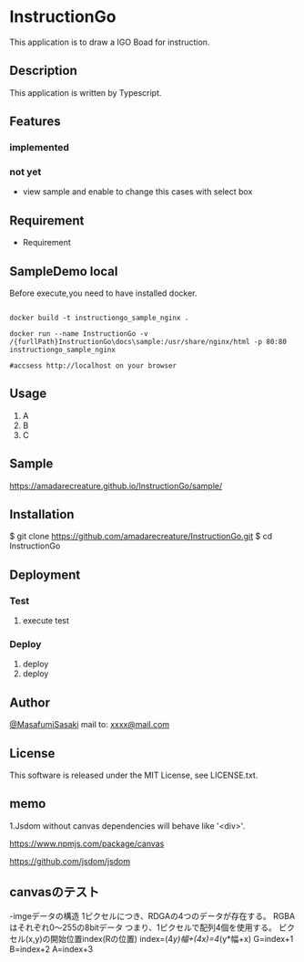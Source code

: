 # InstructionGo

This application is to draw a IGO Boad for instruction.

## Description

This application is written by Typescript.

## Features

### implemented

### not yet

- view sample and enable to change this cases with select box

## Requirement

- Requirement

## SampleDemo local

Before execute,you need to have installed docker.

```docker

docker build -t instructiongo_sample_nginx .

docker run --name InstructionGo -v /{furllPath}InstructionGo\docs\sample:/usr/share/nginx/html -p 80:80 instructiongo_sample_nginx

#accsess http://localhost on your browser

 ```

## Usage

1. A
2. B
3. C

## Sample

<https://amadarecreature.github.io/InstructionGo/sample/>

## Installation

$ git clone <https://github.com/amadarecreature/InstructionGo.git>
$ cd InstructionGo

## Deployment

### Test

1. execute test

### Deploy

1. deploy
2. deploy

## Author

[@MasafumiSasaki](https://twitter.com/)
mail to: xxxx@mail.com

## License

This software is released under the MIT License, see LICENSE.txt.

## memo

1.Jsdom without canvas dependencies will behave like '\<div\>'.

<https://www.npmjs.com/package/canvas>

<https://github.com/jsdom/jsdom>

## canvasのテスト

 -imgeデータの構造
    1ピクセルにつき、RDGAの4つのデータが存在する。
    RGBAはそれぞれ0～255の8bitデータ
    つまり、1ピクセルで配列4個を使用する。
    ピクセル(x,y)の開始位置index(Rの位置)
    index=(4*y)*幅+(4*x)=4*(y*幅+x)
    G=index+1
    B=index+2
    A=index+3
